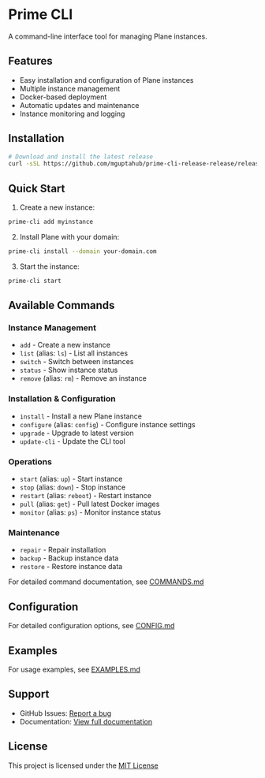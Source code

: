 # Prime CLI

A command-line interface tool for managing Plane instances.

## Features

- Easy installation and configuration of Plane instances
- Multiple instance management
- Docker-based deployment
- Automatic updates and maintenance
- Instance monitoring and logging

## Installation

```bash
# Download and install the latest release
curl -sSL https://github.com/mguptahub/prime-cli-release-release/releases/latest/download/install.sh | bash
```

## Quick Start

1. Create a new instance:
```bash
prime-cli add myinstance
```

2. Install Plane with your domain:
```bash
prime-cli install --domain your-domain.com
```

3. Start the instance:
```bash
prime-cli start
```

## Available Commands

### Instance Management
- `add` - Create a new instance
- `list` (alias: `ls`) - List all instances
- `switch` - Switch between instances
- `status` - Show instance status
- `remove` (alias: `rm`) - Remove an instance

### Installation & Configuration
- `install` - Install a new Plane instance
- `configure` (alias: `config`) - Configure instance settings
- `upgrade` - Upgrade to latest version
- `update-cli` - Update the CLI tool

### Operations
- `start` (alias: `up`) - Start instance
- `stop` (alias: `down`) - Stop instance
- `restart` (alias: `reboot`) - Restart instance
- `pull` (alias: `get`) - Pull latest Docker images
- `monitor` (alias: `ps`) - Monitor instance status

### Maintenance
- `repair` - Repair installation
- `backup` - Backup instance data
- `restore` - Restore instance data

For detailed command documentation, see [COMMANDS.md](docs/COMMANDS.md)

## Configuration

For detailed configuration options, see [CONFIG.md](docs/CONFIG.md)

## Examples

For usage examples, see [EXAMPLES.md](docs/EXAMPLES.md)

## Support

- GitHub Issues: [Report a bug](https://github.com/mguptahub/prime-cli-release/issues)
- Documentation: [View full documentation](https://docs.plane.so)

## License

This project is licensed under the [MIT License](LICENSE)
